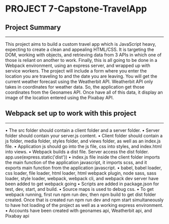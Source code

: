 # PROJECT 7-Capstone-TravelApp

## Project Summary
----------------
This project aims to build a custom travel app which is JavaScript heavy, expecting to create a clean and appealing HTML/CSS. 
It is targeting the DOM, working with objects, and retrieving data from 3 APIs in which one of those is reliant on another to work. 
Finally, this is all going to be done in a Webpack environment, using an express server, and wrapped up with service workers.
The project will include a form where you enter the location you are traveling to and the date you are leaving. You will get the current weather forecast using the Weatherbit API. Weatherbit API only takes in coordinates for weather data. So, the application get those coordinates from the Geonames API. Once have all of this data, it display an image of the location entered using the Pixabay API.

## Webpack set up to work with this project
-----------------------------------------------
•	The src folder should contain a client folder and a server folder.
•	Server folder should contain your server.js content.
•	Client folder should contain a js folder, media folder, styles folder, and views folder, as well as an index.js file.
•	Application js should go into the js file, css into styles, and index.html into views.
•	 Webpack builds a dist file. Server access the dist folder. app.use(express.static('dist'))
•	index.js file inside the client folder imports the main function of the application javascript, it imports scss, and it exports main function from the application javascript. 
•	babel, babel loader, css loader, file loader, html loader, html webpack plugin, node sass, sass loader, style loader, webpack, webpack cli, and webpack dev server have been added to get webpack going
•	Scripts are added in package.json for test, dev, start, and build. 
•	Source maps is used to debug css.
•	To get webpack running, first run npm run dev, then npm build to get dist folder created. Once that is created run npm run dev and npm start simultaneously to have hot loading of the project as well as a working express environment.
•	Accounts have been created with geonames api, Weatherbit api, and Pixabay api


